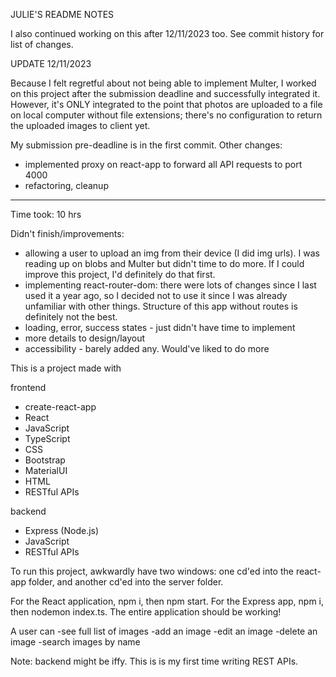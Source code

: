 JULIE'S README NOTES

I also continued working on this after 12/11/2023 too. See commit history for list of changes.

UPDATE 12/11/2023

Because I felt regretful about not being able to implement Multer, I worked on this project after the submission deadline and successfully integrated it. However, it's ONLY integrated to the point that photos are uploaded to a file on local computer without file extensions; there's no configuration to return the uploaded images to client yet.

My submission pre-deadline is in the first commit.
Other changes:
- implemented proxy on react-app to forward all API requests to port 4000
- refactoring, cleanup


-------------------------------------------------------------------------------------------------------------------------------------------------------------------------------------------------------------------------------------------------------------------------------------
Time took: 10 hrs

Didn't finish/improvements:
- allowing a user to upload an img from their device (I did img urls). I was reading up on blobs and Multer but didn't time to do more. If I could improve this project, I'd definitely do that first.
- implementing react-router-dom: there were lots of changes since I last used it a year ago, so I decided not to use it since I was already unfamiliar with other things. Structure of this app without routes is definitely not the best.
- loading, error, success states - just didn't have time to implement
- more details to design/layout
- accessibility - barely added any. Would've liked to do more

This is a project made with

frontend

- create-react-app
- React
- JavaScript
- TypeScript
- CSS
- Bootstrap
- MaterialUI
- HTML
- RESTful APIs

backend

- Express (Node.js)
- JavaScript
- RESTful APIs

To run this project, awkwardly have two windows: one cd'ed into the react-app folder, and another cd'ed into the server folder.

For the React application, npm i, then npm start. For the Express app, npm i, then nodemon index.ts. The entire application should be working!

A user can -see full list of images -add an image -edit an image -delete an image -search images by name

Note: backend might be iffy. This is is my first time writing REST APIs.
